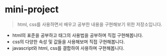 # mini-project

> html, css를 사용하면서 배우고 공부한 내용을 구현해보기 위한 저장소입니다.

- html의 표준을 공부하고 태그의 사용법을 공부하며 직접 구현해봅니다.
- css의 다양한 속성 및 값들을 사용해보며 직접 구현해봅니다.
- javascript와 html, css를 결합하여 사용하며 구현해봅니다.
